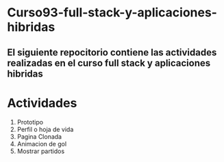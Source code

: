 
 # **Curso93-full-stack-y-aplicaciones-hibridas**   
  El siguiente repocitorio contiene las actividades realizadas en el curso full stack y aplicaciones hibridas   
  ---
  
 # **Actividades**  
 
 1. Prototipo
 2. Perfil o hoja de vida
 3. Pagina Clonada
 4. Animacion de gol
 5. Mostrar partidos
